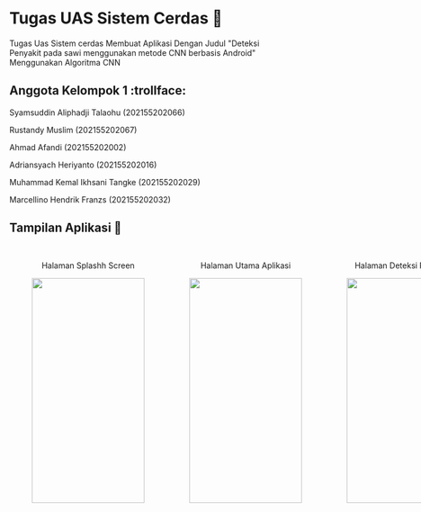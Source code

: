 # Tugas UAS Sistem Cerdas :rocket:
Tugas Uas Sistem cerdas Membuat Aplikasi Dengan Judul "Deteksi Penyakit pada sawi menggunakan metode CNN berbasis Android"
Menggunakan Algoritma CNN

## Anggota Kelompok 1 :trollface:
<p>Syamsuddin Aliphadji Talaohu (202155202066)</p>
<p>Rustandy Muslim (202155202067)</p>
<p>Ahmad Afandi (202155202002)</p>
<p>Adriansyach Heriyanto (202155202016)</p>
<p>Muhammad Kemal Ikhsani Tangke (202155202029)</p>
<p>Marcellino Hendrik Franzs (202155202032)</p>

## Tampilan Aplikasi :iphone:
<div style="display: flex; flex-direction: row; justify-content: space-between; align-items: center;">
  <figure style="margin-bottom: 20px; text-align: center;">
  <p>Halaman Splashh Screen</p>
    <img width="200" height="400" src="![Image](https://github.com/user-attachments/assets/2adc8dfb-cea6-4c19-b573-35a5b8805934)">
  </figure>
  <figure style="margin-bottom: 20px; text-align: center;">
  <p>Halaman Utama Aplikasi</p>
    <img width="200" height="400" src="gambar/utama2.jpg">
  </figure>
  <figure style="margin-bottom: 20px; text-align: center;">
  <p>Halaman Deteksi Penyakit</p>
    <img width="200" height="400" src="gambar/deteksi.jpg">
  </figure>
  <figure style="margin-bottom: 20px; text-align: center;">
  <p>Halaman Info Penyakit</p>
    <img width="200" height="400" src="gambar/infopenyakit.jpg">
  </figure>
  <figure style="margin-bottom: 20px; text-align: center;">
  <p>Halaman Tentang</p>
    <img width="200" height="400" src="gambar/tentang.jpg">
  </figure>
</div>
